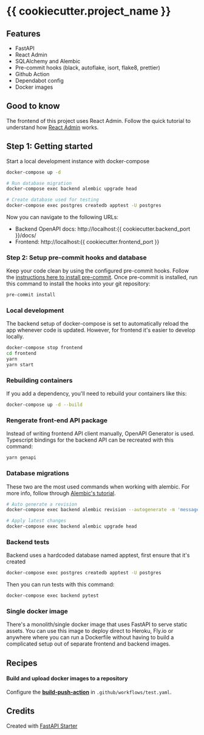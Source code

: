 # {{ cookiecutter.project_name }}


## Features

* FastAPI
* React Admin
* SQLAlchemy and Alembic
* Pre-commit hooks (black, autoflake, isort, flake8, prettier)
* Github Action
* Dependabot config
* Docker images


## Good to know

The frontend of this project uses React Admin. Follow the quick tutorial to understand how [React Admin](https://marmelab.com/react-admin/Tutorial.html) works.


## Step 1: Getting started

Start a local development instance with docker-compose

```bash
docker-compose up -d

# Run database migration
docker-compose exec backend alembic upgrade head

# Create database used for testing
docker-compose exec postgres createdb apptest -U postgres
```

Now you can navigate to the following URLs:

- Backend OpenAPI docs: http://localhost:{{ cookiecutter.backend_port }}/docs/
- Frontend: http://localhost:{{ cookiecutter.frontend_port }}


### Step 2: Setup pre-commit hooks and database

Keep your code clean by using the configured pre-commit hooks. Follow the [instructions here to install pre-commit](https://pre-commit.com/). Once pre-commit is installed, run this command to install the hooks into your git repository:

```bash
pre-commit install
```

### Local development

The backend setup of docker-compose is set to automatically reload the app whenever code is updated. However, for frontend it's easier to develop locally.

```bash
docker-compose stop frontend
cd frontend
yarn
yarn start
```


### Rebuilding containers

If you add a dependency, you'll need to rebuild your containers like this:

```bash
docker-compose up -d --build
```

### Rengerate front-end API package

Instead of writing frontend API client manually, OpenAPI Generator is used. Typescript bindings for the backend API can be recreated with this command:

```bash
yarn genapi
```

### Database migrations


These two are the most used commands when working with alembic. For more info, follow through [Alembic's tutorial](https://alembic.sqlalchemy.org/en/latest/tutorial.html).

```bash
# Auto generate a revision
docker-compose exec backend alembic revision --autogenerate -m 'message'

# Apply latest changes
docker-compose exec backend alembic upgrade head
```

### Backend tests

Backend uses a hardcoded database named apptest, first ensure that it's created

```bash
docker-compose exec postgres createdb apptest -U postgres
```

Then you can run tests with this command:

```bash
docker-compose exec backend pytest
```

### Single docker image

There's a monolith/single docker image that uses FastAPI to serve static assets. You can use this image to deploy direct to Heroku, Fly.io or anywhere where you can run a Dockerfile without having to build a complicated setup out of separate frontend and backend images.

## Recipes

#### Build and upload docker images to a repository

Configure the [**build-push-action**](https://github.com/marketplace/actions/build-and-push-docker-images) in `.github/workflows/test.yaml`.


## Credits

Created with [FastAPI Starter](https://github.com/gaganpreet/fastapi-starter)

